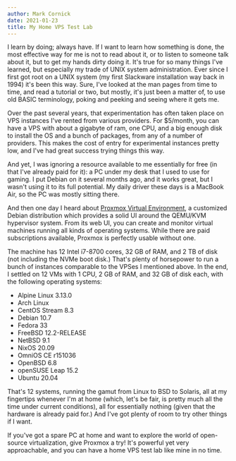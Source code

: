 ```yaml
---
author: Mark Cornick
date: 2021-01-23
title: My Home VPS Test Lab
---
```

I learn by doing; always have. If I want to learn how something is done, the most effective way for me is not to read about it, or to listen to someone talk about it, but to get my hands dirty doing it. It's true for so many things I've learned, but especially my trade of UNIX system administration. Ever since I first got root on a UNIX system (my first Slackware installation way back in 1994) it's been this way. Sure, I've looked at the man pages from time to time, and read a tutorial or two, but mostly, it's just been a matter of, to use old BASIC terminology, poking and peeking and seeing where it gets me.

Over the past several years, that experimentation has often taken place on VPS instances I've rented from various providers. For \$5/month, you can have a VPS with about a gigabyte of ram, one CPU, and a big enough disk to install the OS and a bunch of packages, from any of a number of providers. This makes the cost of entry for experimental instances pretty low, and I've had great success trying things this way.

And yet, I was ignoring a resource available to me essentially for free (in that I've already paid for it): a PC under my desk that I used to use for gaming. I put Debian on it several months ago, and it works great, but I wasn't using it to its full potential. My daily driver these days is a MacBook Air, so the PC was mostly sitting there.

And then one day I heard about [Proxmox Virtual Environment](https://www.proxmox.com/en/proxmox-ve), a customized Debian distribution which provides a solid UI around the QEMU/KVM hypervisor system. From its web UI, you can create and monitor virtual machines running all kinds of operating systems. While there are paid subscriptions available, Proxmox is perfectly usable without one.

The machine has 12 Intel i7-8700 cores, 32 GB of RAM, and 2 TB of disk (not including the NVMe boot disk.) That's plenty of horsepower to run a bunch of instances comparable to the VPSes I mentioned above. In the end, I settled on 12 VMs with 1 CPU, 2 GB of RAM, and 32 GB of disk each, with the following operating systems:

* Alpine Linux 3.13.0
* Arch Linux
* CentOS Stream 8.3
* Debian 10.7
* Fedora 33
* FreeBSD 12.2-RELEASE
* NetBSD 9.1
* NixOS 20.09
* OmniOS CE r151036
* OpenBSD 6.8
* openSUSE Leap 15.2
* Ubuntu 20.04

That's 12 systems, running the gamut from Linux to BSD to Solaris, all at my fingertips whenever I'm at home (which, let's be fair, is pretty much all the time under current conditions), all for essentially nothing (given that the hardware is already paid for.) And I've got plenty of room to try other things if I want.

If you've got a spare PC at home and want to explore the world of open-source virtualization, give Proxmox a try! It's powerful yet very approachable, and you can have a home VPS test lab like mine in no time.
